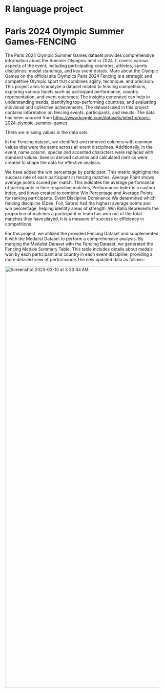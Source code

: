 # R language project 
# Paris 2024 Olympic Summer Games-FENCING
 The Paris 2024 Olympic Summer Games dataset provides comprehensive information about the Summer Olympics held in 2024. It covers various aspects of the event, including participating countries, athletes, sports disciplines, medal standings, and key event details. More about the Olympic Games on the official site Olympics Paris 2024  Fencing is a strategic and competitive Olympic sport that combines agility, technique, and precision. This project aims to analyze a dataset related to fencing competitions, exploring various facets such as participant performance, country representation, and event outcomes. The insights generated can help in understanding trends, identifying top-performing countries, and evaluating individual and collective achievements. The dataset used in this project contains information on fencing events, participants, and results. The data has been sourced from https://www.kaggle.com/datasets/piterfm/paris-2024-olympic-summer-games

There are missing values in the data sets.

In the Fencing dataset, we identified and removed columns with common values that were the same across all event disciplines. Additionally, in the event_name column, special and accented characters were replaced with standard values. Several derived columns and calculated metrics were created to shape the data for effective analysis.

We have added the win percentage by participant. This metric highlights the success rate of each participant in fencing matches. Average Point shows average points scored per match. This indicates the average performance of participants in their respective matches, Performance Index is a custom index, and it was created to combine Win Percentage and Average Points for ranking participants. Event Discipline Dominance We determined which fencing discipline (Épée, Foil, Sabre) had the highest average points and win percentage, helping identify areas of strength. Win Ratio Represents the proportion of matches a participant or team has won out of the total matches they have played. It is a measure of success or efficiency in competitions.

For this project, we utilized the provided Fencing Dataset and supplemented it with the Medalist Dataset to perform a comprehensive analysis. By merging the Medalist Dataset with the Fencing Dataset, we generated the Fencing Medals Summary Table. This table includes details about medals won by each participant and country in each event discipline, providing a more detailed view of performance.The new updated data as follows:

<img width="1379" alt="Screenshot 2025-02-10 at 3 33 44 AM" src="https://github.com/user-attachments/assets/3d5d0ee0-8159-44b3-994a-f30bc3a5717f" />
